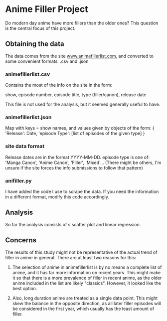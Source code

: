 # Anime Filler Project
Do modern day anime have more fillers than the older ones? 
This question is the central focus of this project.

## Obtaining the data
The data comes from the site www.animefillerlist.com, and converted to some convenient formats: .csv and .json 

### animefillerlist.csv
Contains the most of the info on the site in the form:

show, episode number, episode title, type (filler/canon), release date

This file is not used for the analysis, but it seemed generally useful to have.

### animefillerlist.json

Map  with keys = show names, and values given by objects of the form:
{
  'Release': Date,
  'episode Type': [list of episodes of the given type]
}

### site data format
Release dates are in the format YYYY-MM-DD.
episode type is one of: 'Manga Canon', 'Anime Canon', 'Filler', 'Mixed'...
(There might be others, I'm unsure if the site forces the info submissions to follow that pattern)

### anifiller.py
I have added the code I use to scrape the data. If you need the information in a different format, modify this code accordingly.

## Analysis

So far the analysis consists of s scatter plot and linear regression.

## Concerns
The results of this study might not be representative of the actual trend of filler in anime in general. There are at least two reasons for this:

1. The selection of anime in animefillerlist is by no means a complete list of anime, and it has far more information on recent years. This might make it so that there is a more prevalence of filler in recent anime, as the older anime included in the list are likely "classics".  However, it looked like the best option.

2. Also, long duration anime are treated as a single data point. This might skew the balance in the opposite direction, as all later filler episodes will be considered in the first year, which usually has the least amount of filler. 
